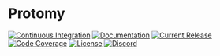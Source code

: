 # Protomy

[![Continuous Integration](https://img.shields.io/github/workflow/status/protomy/protomy/Continuous%20Integration/master?style=for-the-badge)](https://github.com/protomy/protomy/actions?query=workflow%3A%22Continuous+Integration%22)
[![Documentation](https://img.shields.io/netlify/bf74d37d-09ef-4866-a0f2-687ebf1fe2d1?style=for-the-badge)](https://protomy.dev)
[![Current Release](https://img.shields.io/github/v/release/protomy/protomy?style=for-the-badge)](https://github.com/protomy/protomy/releases)
[![Code Coverage](https://img.shields.io/codecov/c/github/protomy/protomy/master?style=for-the-badge)](https://codecov.io/gh/protomy/protomy/branch/master)
[![License](https://img.shields.io/github/license/protomy/protomy?style=for-the-badge)](https://github.com/protomy/protomy/blob/master/LICENSE)
[![Discord](https://img.shields.io/discord/712690295271194655?style=for-the-badge)](https://discord.gg/Avh8sk)